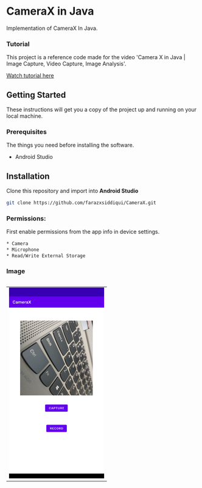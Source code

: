 # CameraX in Java
Implementation of CameraX In Java.

### Tutorial
This project is a reference code made for the video 'Camera X in Java | Image Capture, Video Capture, Image Analysis'.

[Watch tutorial here](https://youtu.be/IrwhjDtpIU0)

## Getting Started

These instructions will get you a copy of the project up and running on your local machine.

### Prerequisites

The things you need before installing the software.

* Android Studio

## Installation
Clone this repository and import into **Android Studio**
```bash
git clone https://github.com/farazxsiddiqui/CameraX.git
```
### Permissions:
First enable permissions from the app info in device settings.

```
* Camera
* Microphone
* Read/Write External Storage
```
### Image
```
```

<table>
  <tr>
  <td><img src="demo/demo_CameraX.png" width=250 height=500></td>
  </td>
 </table>
